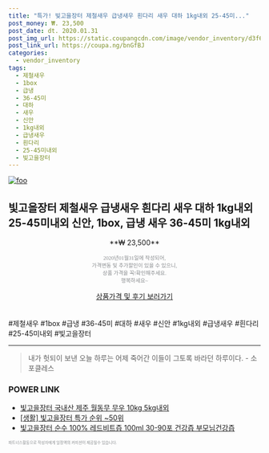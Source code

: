 ```yaml
--- 
title: "특가! 빛고을장터 제철새우 급냉새우 흰다리 새우 대하 1kg내외 25-45미..." 
post_money: ₩. 23,500 
post_date: dt. 2020.01.31 
post_img_url: https://static.coupangcdn.com/image/vendor_inventory/d3f6/ee1b4c2d7337331838922e18c3e959ef2c84007d0960b4563a37a3098caf.jpg 
post_link_url: https://coupa.ng/bnGfBJ 
categories: 
  - vendor_inventory 
tags: 
  - 제철새우 
  - 1box 
  - 급냉 
  - 36-45미 
  - 대하 
  - 새우 
  - 신안 
  - 1kg내외 
  - 급냉새우 
  - 흰다리 
  - 25-45미내외 
  - 빛고을장터 
--- 
```

[![foo](https://static.coupangcdn.com/image/vendor_inventory/d3f6/ee1b4c2d7337331838922e18c3e959ef2c84007d0960b4563a37a3098caf.jpg)](https://coupa.ng/bnGfBJ) 

## 빛고을장터 제철새우 급냉새우 흰다리 새우 대하 1kg내외 25-45미내외 신안, 1box, 급냉 새우 36-45미 1kg내외 
<p style="text-align: center;">**₩ 23,500**</p> 
<p style="text-align: center;"><span style="color: #898c8f; font-family: Georgia,Times,serif; font-size: 0.75em;">2020년01월31일에 작성되어, <br>가격변동 및 추가할인이 있을 수 있으니,<br> 상품 가격을 꼭!확인해주세요.<br>행복하세요~</span> 
</p>	 
<div markdown="0" style="text-align: center;"><a href="https://coupa.ng/bnGfBJ" class="btn btn--success">상품가격 및 후기 보러가기</a></div> 
<br><br> 
  #제철새우 #1box #급냉 #36-45미 #대하 #새우 #신안 #1kg내외 #급냉새우 #흰다리 #25-45미내외 #빛고을장터 
<hr> 

> 내가 헛되이 보낸 오늘 하루는 어제 죽어간 이들이 그토록 바라던 하루이다. - 소포클레스 


### POWER LINK

* <a href="https://blog.naver.com/fasyy4321/221790762847" target="_blank">빛고을장터 국내산 제주 월동무 무우 10kg 5kg내외</a>
* <a href="https://blog.naver.com/sakai111/221790720046" target="_blank"> [생활] 빛고을장터 특가 순위 ~50위</a>
* <a href="https://blog.naver.com/an0733/221784596860" target="_blank">빛고을장터 순수 100% 레드비트즙 100ml 30-90포 건강즙 부모님건강즙</a>

<span style="color: #898c8f; font-family: Georgia,Times,serif; font-size: 0.55em;">파트너스활동으로 작성자에게 일정액의 커미션이 제공될수 있습니다.</span> 
